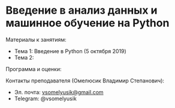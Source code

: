 # Введение в анализ данных и машинное обучение на Python

Материалы к занятиям:
- Тема 1: Введение в Python (5 октября 2019)
- Тема 2:

Программа и оценки:

Контакты преподавателя (Омелюсик Владимир Степанович):
- Эл. почта: vsomelyusik@gmail.com
- Telegram: @vsomelyusik
